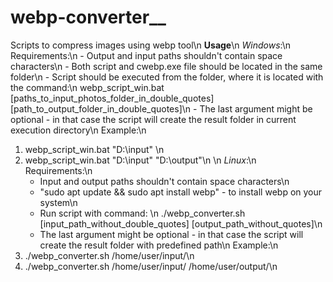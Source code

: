 # webp-converter__
Scripts to compress images using webp tool\n
**Usage**\n
*Windows*:\n
Requirements:\n
    - Output and input paths shouldn't contain space characters\n
    - Both script and cwebp.exe file should be located in the same folder\n
    - Script should be executed from the folder, where it is located with the command:\n
                    webp_script_win.bat [paths_to_input_photos_folder_in_double_quotes] [path_to_output_folder_in_double_quotes]\n
    - The last argument might be optional - in that case the script will create the result folder in current execution directory\n
Example:\n
1) webp_script_win.bat "D:\input" \n
2) webp_script_win.bat "D:\input" "D:\output"\n
\n
*Linux*:\n
Requirements:\n
    - Input and output paths shouldn't contain space characters\n
    - "sudo apt update && sudo apt install webp" - to install webp on your system\n
    - Run script with command: \n
                    ./webp_converter.sh [input_path_without_double_quotes] [output_path_without_quotes]\n
    - The last argument might be optional - in that case the script will create the result folder with predefined path\n
Example:\n
1) ./webp_converter.sh /home/user/input/\n
2) ./webp_converter.sh /home/user/input/ /home/user/output/\n


